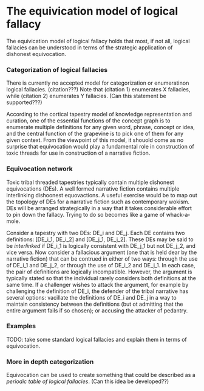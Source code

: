 The equivication model of logical fallacy 
=====

The equivication model of logical fallacy holds that most, if not all, logical fallacies can be understood in terms of the strategic application of dishonest equivocation.

### Categorization of logical fallacies

There is currently no accepted model for categorization or enumeratinon logical fallacies. (citation???) Note that (citation 1) enumerates X fallacies, while (citation 2) enumerates Y fallacies. (Can this statement be supported???)

According to the cortical tapestry model of knowledge representation and curation, one of the essential functions of the concept graph is to enumerate multiple definitions for any given word, phrase, concept or idea, and the central function of the grapevine is to pick one of them for any given context. From the viewpoint of this model, it shouold come as no surprise that equivocation would play a fundamental role in construction of toxic threads for use in construction of a narrative fiction.

### Equivocation network

Toxic tribal threaded tapestries typically contain multiple dishonest equivocations (DEs). A well formed narrative fiction contains multiple interlinking dishoonest equovactions. A useful exercise would be to map out the topology of DEs for a narrative fiction such as contemporary wokism. DEs will be arranged strategically in a way that it takes considerable effort to pin down the fallacy. Trying to do so becomes like a game of whack-a-mole.

Consider a tapestry with two DEs: DE_i and DE_j. Each DE contains two definitions: [DE_i_1, DE_i_2] and [DE_j_1, DE_j_2]. These DEs may be said to be *interlinked* if DE_i_1 is logically consistent with DE_j_1 but not DE_j_2, and vice versa. Now consider a fallacious argument (one that is held dear by the narrative fiction) that can be contrued in either of two ways: through the use of DE_i_1 and DE_j_2, or through the use of DE_i_2 and DE_j_1. In each case, the pair of definitions are logically incompatible. However, the argument is typically stated so that the individual rarely considers both definitions at the same time. If a challenger wishes to attack the argument, for example by challenging the definition of DE_i, the defender of the tribal narrative has several options: vacillate the definitions of DE_i and DE_j in a way to maintain consistency between the definitions (but ot admitting that the entire argument fails if so chosen); or accusing the attacker of pedantry. 

### Examples

TODO: take some standard logical fallacies and explain them in terms of equivocation.

### More in depth categorization

Equivocation can be used to create something that could be described as a *periodic table of logical fallacies*. (Can this idea be developed??)
